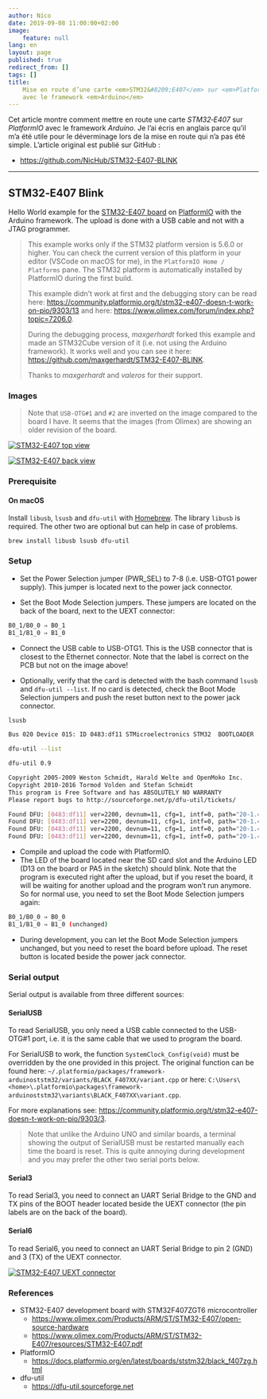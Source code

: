 ```yaml
---
author: Nico
date: 2019-09-08 11:00:00+02:00
image:
    feature: null
lang: en
layout: page
published: true
redirect_from: []
tags: []
title:
    Mise en route d’une carte <em>STM32&#8209;E407</em> sur <em>PlatformIO</em>
    avec le framework <em>Arduino</em>
---
```


Cet article montre comment mettre en route une carte _STM32&#8209;E407_ sur _PlatformIO_ avec le framework _Arduino_.
Je l’ai écris en anglais parce qu’il m’a été utile pour le déverminage lors de la mise en route qui n’a pas été simple.
L’article original est publié sur GitHub :

-   <https://github.com/NicHub/STM32-E407-BLINK>

---

## STM32‑E407 Blink

Hello World example for the [STM32-E407 board](https://www.olimex.com/Products/ARM/ST/STM32-E407/open-source-hardware) on [PlatformIO](https://platformio.org) with the Arduino framework.
The upload is done with a USB cable and not with a JTAG programmer.

> This example works only if the STM32 platform version is 5.6.0 or higher.
> You can check the current version of this platform in your editor (VSCode on macOS for me), in the `PlatformIO Home / Platforms` pane.
> The STM32 platform is automatically installed by PlatformIO during the first build.
>
> This example didn’t work at first and the debugging story can be read here:
> <https://community.platformio.org/t/stm32-e407-doesn-t-work-on-pio/9303/13>
> and here: <https://www.olimex.com/forum/index.php?topic=7206.0>.
>
> During the debugging process, _maxgerhardt_ forked this example and made an STM32Cube version of it (i.e. not using the Arduino framework).
> It works well and you can see it here: <https://github.com/maxgerhardt/STM32-E407-BLINK>.
>
> Thanks to _maxgerhardt_ and _valeros_ for their support.

### Images

> Note that `USB-OTG#1` and `#2` are inverted on the image compared to the board I have.
> It seems that the images (from Olimex) are showing an older revision of the board.

[![STM32-E407 top view][img_1]][img_1]

[img_1]: https://github.com/NicHub/STM32-E407-BLINK/raw/master/images/STM32-E407-9_1.jpg

[![STM32-E407 back view][img_2]][img_2]

[img_2]: https://github.com/NicHub/STM32-E407-BLINK/raw/master/images/STM32-E407-10_1.jpg

### Prerequisite

#### On macOS

Install `libusb`, `lsusb` and `dfu-util` with [Homebrew](https://brew.sh).
The library `libusb` is required.
The other two are optional but can help in case of problems.

    brew install libusb lsusb dfu-util

### Setup

-   Set the Power Selection jumper (PWR_SEL) to 7-8 (i.e. USB-OTG1 power supply).
    This jumper is located next to the power jack connector.

-   Set the Boot Mode Selection jumpers.
    These jumpers are located on the back of the board, next to the UEXT connector:

```bash
B0_1/B0_0 ⇒ B0_1
B1_1/B1_0 ⇒ B1_0
```

-   Connect the USB cable to USB-OTG1.
    This is the USB connector that is closest to the Ethernet connector.
    Note that the label is correct on the PCB but not on the image above!

-   Optionally, verify that the card is detected with the bash command `lsusb` and `dfu-util --list`.
    If no card is detected, check the Boot Mode Selection jumpers and push the reset button next to the power jack connector.

```bash
lsusb
```

```bash
Bus 020 Device 015: ID 0483:df11 STMicroelectronics STM32  BOOTLOADER  Serial: 336032683536
```

```bash
dfu-util --list
```

```bash
dfu-util 0.9

Copyright 2005-2009 Weston Schmidt, Harald Welte and OpenMoko Inc.
Copyright 2010-2016 Tormod Volden and Stefan Schmidt
This program is Free Software and has ABSOLUTELY NO WARRANTY
Please report bugs to http://sourceforge.net/p/dfu-util/tickets/

Found DFU: [0483:df11] ver=2200, devnum=11, cfg=1, intf=0, path="20-1.4", alt=3, name="@Device Feature/0xFFFF0000/01*004 e", serial="336032683536"
Found DFU: [0483:df11] ver=2200, devnum=11, cfg=1, intf=0, path="20-1.4", alt=2, name="@OTP Memory /0x1FFF7800/01*512 e,01*016 e", serial="336032683536"
Found DFU: [0483:df11] ver=2200, devnum=11, cfg=1, intf=0, path="20-1.4", alt=1, name="@Option Bytes  /0x1FFFC000/01*016 e", serial="336032683536"
Found DFU: [0483:df11] ver=2200, devnum=11, cfg=1, intf=0, path="20-1.4", alt=0, name="@Internal Flash  /0x08000000/04*016Kg,01*064Kg,07*128Kg", serial="336032683536"
```

-   Compile and upload the code with PlatformIO.
-   The LED of the board located near the SD card slot and the Arduino LED (D13 on the board or PA5 in the sketch) should blink.
    Note that the program is executed right after the upload, but if you reset the board, it will be waiting for another upload and the program won’t run anymore.
    So for normal use, you need to set the Boot Mode Selection jumpers again:

```bash
B0_1/B0_0 ⇒ B0_0
B1_1/B1_0 ⇒ B1_0 (unchanged)
```

-   During development, you can let the Boot Mode Selection jumpers unchanged, but you need to reset the board before upload.
    The reset button is located beside the power jack connector.

### Serial output

Serial output is available from three different sources:

#### SerialUSB

To read SerialUSB, you only need a USB cable connected to the USB-OTG#1 port, i.e. it is the same cable that we used to program the board.

For SerialUSB to work, the function `SystemClock_Config(void)` must be overridden by the one provided in this project.
The original function can be found here: `~/.platformio/packages/framework-arduinoststm32/variants/BLACK_F407XX/variant.cpp` or here: `C:\Users\<home>\.platformio\packages\framework-arduinoststm32\variants\BLACK_F407XX\variant.cpp`.

For more explanations see: <https://community.platformio.org/t/stm32-e407-doesn-t-work-on-pio/9303/3>.

> Note that unlike the Arduino UNO and similar boards, a terminal showing the output of SerialUSB must be restarted manually each time the board is reset.
> This is quite annoying during development and you may prefer the other two serial ports below.

#### Serial3

To read Serial3, you need to connect an UART Serial Bridge to the GND and TX pins of the BOOT header located beside the UEXT connector (the pin labels are on the back of the board).

#### Serial6

To read Serial6, you need to connect an UART Serial Bridge to pin 2 (GND) and 3 (TX) of the UEXT connector.

[![STM32-E407 UEXT connector][img_3]][img_3]

[img_3]: https://github.com/NicHub/STM32-E407-BLINK/raw/master/images/STM32-E407-15_2.jpg

### References

-   STM32-E407 development board with STM32F407ZGT6 microcontroller
    -   <https://www.olimex.com/Products/ARM/ST/STM32-E407/open-source-hardware>
    -   <https://www.olimex.com/Products/ARM/ST/STM32-E407/resources/STM32-E407.pdf>
-   PlatformIO
    -   <https://docs.platformio.org/en/latest/boards/ststm32/black_f407zg.html>
-   dfu-util
    -   <https://dfu-util.sourceforge.net>
